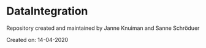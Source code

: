 # DataIntegration
Repository created and maintained by Janne Knuiman and Sanne Schröduer

Created on: 14-04-2020